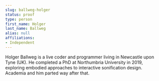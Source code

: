 ```yaml
---
slug: ballweg-holger
status: proof
type: person
first_name: Holger
last_name: Ballweg
alias: null
affiliations:
- Independent
---
```


Holger Ballweg is a live coder and programmer living in Newcastle upon Tyne
(UK). He completed a PhD at Northumbria University in 2019, exploring embodied approaches to interactive sonification design. Academia and him parted way after that.

